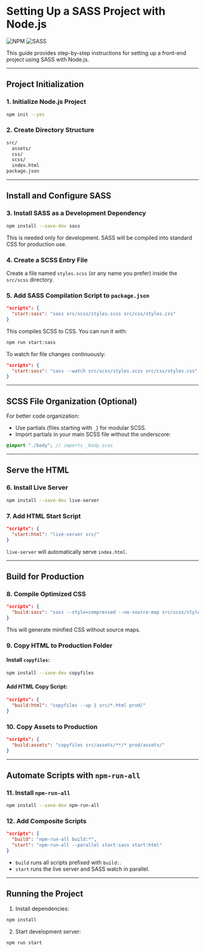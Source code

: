 # Setting Up a SASS Project with Node.js
![NPM](https://img.shields.io/badge/NPM-%23CB3837.svg?style=for-the-badge&logo=npm&logoColor=white) ![SASS](https://img.shields.io/badge/SASS-hotpink.svg?style=for-the-badge&logo=SASS&logoColor=white)

This guide provides step-by-step instructions for setting up a front-end project using SASS with Node.js.

---

## Project Initialization

### 1. Initialize Node.js Project

```bash
npm init --yes
```

### 2. Create Directory Structure

```bash
src/
  assets/
  css/
  scss/
  index.html
package.json
```

---

## Install and Configure SASS

### 3. Install SASS as a Development Dependency

```bash
npm install --save-dev sass
```

This is needed only for development. SASS will be compiled into standard CSS for production use.

### 4. Create a SCSS Entry File

Create a file named `styles.scss` (or any name you prefer) inside the `src/scss` directory.

### 5. Add SASS Compilation Script to `package.json`

```json
"scripts": {
  "start:sass": "sass src/scss/styles.scss src/css/styles.css"
}
```

This compiles SCSS to CSS. You can run it with:

```bash
npm run start:sass
```

To watch for file changes continuously:

```json
"scripts": {
  "start:sass": "sass --watch src/scss/styles.scss src/css/styles.css"
}
```

---

## SCSS File Organization (Optional)

For better code organization:

* Use partials (files starting with `_`) for modular SCSS.
* Import partials in your main SCSS file without the underscore:

```scss
@import "./body"; // imports _body.scss
```

---

## Serve the HTML

### 6. Install Live Server

```bash
npm install --save-dev live-server
```

### 7. Add HTML Start Script

```json
"scripts": {
  "start:html": "live-server src/"
}
```

`live-server` will automatically serve `index.html`.

---

## Build for Production

### 8. Compile Optimized CSS

```json
"scripts": {
  "build:sass": "sass --style=compressed --no-source-map src/scss/styles.scss prod/css/styles.css"
}
```

This will generate minified CSS without source maps.

### 9. Copy HTML to Production Folder

#### Install `copyfiles`:

```bash
npm install --save-dev copyfiles
```

#### Add HTML Copy Script:

```json
"scripts": {
  "build:html": "copyfiles --up 1 src/*.html prod/"
}
```

### 10. Copy Assets to Production

```json
"scripts": {
  "build:assets": "copyfiles src/assets/**/* prod/assets/"
}
```

---

## Automate Scripts with `npm-run-all`

### 11. Install `npm-run-all`

```bash
npm install --save-dev npm-run-all
```

### 12. Add Composite Scripts

```json
"scripts": {
  "build": "npm-run-all build:*",
  "start": "npm-run-all --parallel start:sass start:html"
}
```

* `build` runs all scripts prefixed with `build:`.
* `start` runs the live server and SASS watch in parallel.

---

## Running the Project

1. Install dependencies:

```bash
npm install
```

2. Start development server:

```bash
npm run start
```